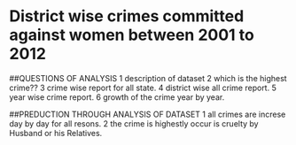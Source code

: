 # District wise crimes committed against women between 2001 to 2012

##QUESTIONS OF ANALYSIS
1 description of dataset 
2 which is the highest crime??
3 crime wise report for all state.
4 district wise all crime report.
5 year wise crime report.
6 growth of the crime year by year.

##PREDUCTION THROUGH ANALYSIS OF DATASET
1 all crimes are increse day by day for all resons.
2 the crime is highestly occur is cruelty by Husband or his Relatives.
